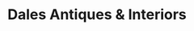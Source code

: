 ---
title: "Dales Antiques & Interiors"
url: /kirkby-lonsdale/dales-antiques-and-interiors/
shop: antiques
---